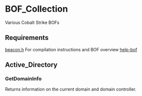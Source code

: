# BOF_Collection
 Various Cobalt Strike BOFs

## Requirements
[beacon.h](https://www.cobaltstrike.com/downloads/beacon.h)
For compilation instructions and BOF overview [help-bof](https://www.cobaltstrike.com/help-beacon-object-files)
## Active_Directory

### GetDomainInfo
Returns information on the current domain and domain controller.

